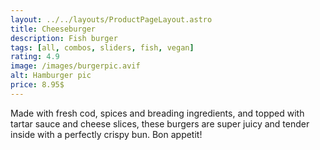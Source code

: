 ```yaml
---
layout: ../../layouts/ProductPageLayout.astro
title: Cheeseburger
description: Fish burger 
tags: [all, combos, sliders, fish, vegan]
rating: 4.9
image: /images/burgerpic.avif
alt: Hamburger pic
price: 8.95$
---
```

Made with fresh cod, spices and breading ingredients, and topped with tartar sauce and cheese slices, these burgers are super juicy and tender inside with a perfectly crispy bun. Bon appetit!